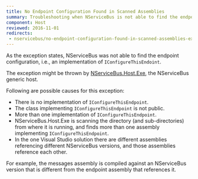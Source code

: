 ```yaml
---
title: No Endpoint Configuration Found in Scanned Assemblies
summary: Troubleshooting when NServiceBus is not able to find the endpoint configuration (IConfigureThisEndoint)
component: Host
reviewed: 2016-11-01
redirects:
 - nservicebus/no-endpoint-configuration-found-in-scanned-assemblies-exception
---
```


As the exception states, NServiceBus was not able to find the endpoint configuration, i.e., an implementation of `IConfigureThisEndoint`.

The exception might be thrown by [NServiceBus.Host.Exe](/nservicebus/hosting/nservicebus-host/), the NServiceBus generic host.

Following are possible causes for this exception:

 * There is no implementation of `IConfigureThisEndpoint`.
 * The class implementing `IConfigureThisEndpoint` is not public.
 * More than one implementation of `IConfigureThisEndpoint`.
 * NServiceBus.Host.Exe is scanning the directory (and sub-directories) from where it is running, and finds more than one assembly implementing `IConfigureThisEndpoint`.
 * In the one Visual Studio solution there are different assemblies referencing different NServiceBus versions, and those assemblies reference each other.

For example, the messages assembly is compiled against an NServiceBus version that is different from the endpoint assembly that references it.
